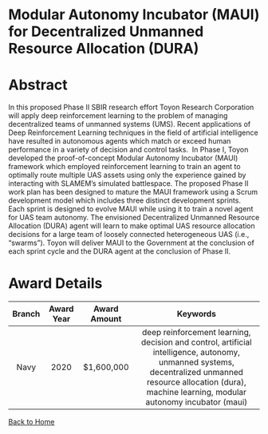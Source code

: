 
Modular Autonomy Incubator (MAUI) for Decentralized Unmanned Resource Allocation (DURA)
=======================================================================================

# Abstract


In this proposed Phase II SBIR research effort Toyon Research Corporation will apply deep reinforcement learning to the problem of managing decentralized teams of unmanned systems (UMS). Recent applications of Deep Reinforcement Learning techniques in the field of artificial intelligence have resulted in autonomous agents which match or exceed human performance in a variety of decision and control tasks.  In Phase I, Toyon developed the proof-of-concept Modular Autonomy Incubator (MAUI) framework which employed reinforcement learning to train an agent to optimally route multiple UAS assets using only the experience gained by interacting with SLAMEM’s simulated battlespace. The proposed Phase II work plan has been designed to mature the MAUI framework using a Scrum development model which includes three distinct development sprints.  Each sprint is designed to evolve MAUI while using it to train a novel agent for UAS team autonomy. The envisioned Decentralized Unmanned Resource Allocation (DURA) agent will learn to make optimal UAS resource allocation decisions for a large team of loosely connected heterogeneous UAS (i.e., “swarms”). Toyon will deliver MAUI to the Government at the conclusion of each sprint cycle and the DURA agent at the conclusion of Phase II.  

# Award Details

|Branch|Award Year|Award Amount|Keywords|
| :---: | :---: | :---: | :---: |
|Navy|2020|$1,600,000|deep reinforcement learning, decision and control, artificial intelligence, autonomy, unmanned systems, decentralized unmanned resource allocation (dura), machine learning, modular autonomy incubator (maui)|
  
  


[Back to Home](https://github.com/chrischow/dod_sbir_awards/Reports/JH/#2091)